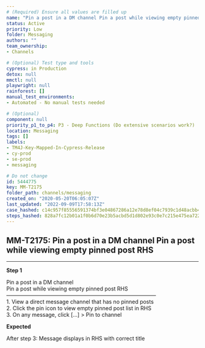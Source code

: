 ```yaml
---
# (Required) Ensure all values are filled up
name: "Pin a post in a DM channel Pin a post while viewing empty pinned post RHS"
status: Active
priority: Low
folder: Messaging
authors: ""
team_ownership: 
- Channels

# (Optional) Test type and tools
cypress: in Production
detox: null
mmctl: null
playwright: null
rainforest: []
manual_test_environments: 
- Automated - No manual tests needed

# (Optional)
component: null
priority_p1_to_p4: P3 - Deep Functions (Do extensive scenarios work?)
location: Messaging
tags: []
labels: 
- TM4J-Key-Mapped-In-Cypress-Release
- cy-prod
- se-prod
- messaging

# Do not change
id: 5444775
key: MM-T2175
folder_path: channels/messaging
created_on: "2020-05-20T06:05:07Z"
last_updated: "2022-09-09T17:58:13Z"
case_hashed: c14c957f85556591374bf3e04867286a12e78d8ef04c7939c1d48acbb42f7860d29e8fe83dbcd8008da02029ff170660
steps_hashed: 828a7fc12b01a1f0b6d70e23b5acbd5d1d802e93c0e7c215e475ea7228637c06d439a04e8cb55541953fe4f2d224eab9
---
```


## MM-T2175: Pin a post in a DM channel Pin a post while viewing empty pinned post RHS

---

**Step 1**

Pin a post in a DM channel\
Pin a post while viewing empty pinned post RHS\
————————————————————————————\
1\. View a direct message channel that has no pinned posts\
2\. Click the pin icon to view empty pinned post list in RHS\
3\. On any message, click \[...] > Pin to channel

**Expected**

After step 3: Message displays in RHS with correct title
